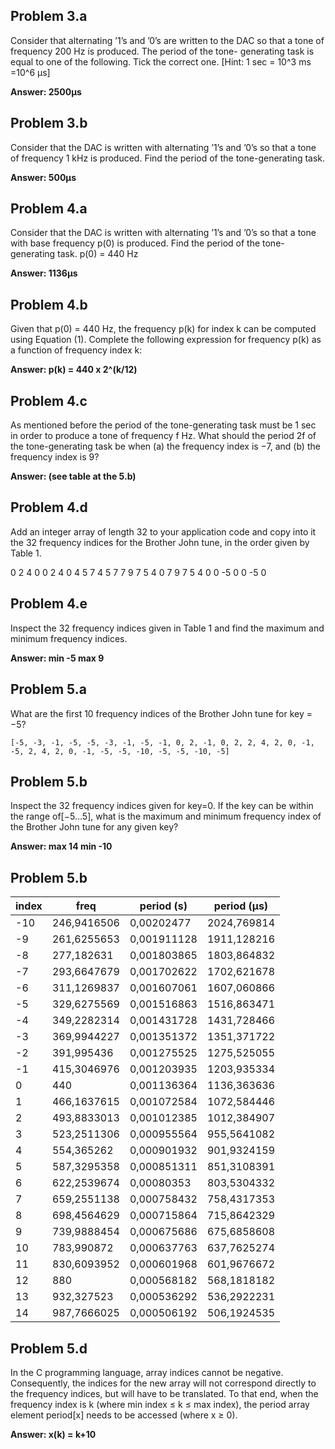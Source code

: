 ## Problem 3.a
 Consider that alternating ’1’s and ’0’s are written to the DAC
so that a tone of frequency 200 Hz is produced. The period of the tone-
generating task is equal to one of the following. Tick the correct one. [Hint:
1 sec = 10^3 ms =10^6 μs]

**Answer: 2500µs**


## Problem 3.b
Consider that the DAC is written with alternating ’1’s and
’0’s so that a tone of frequency 1 kHz is produced. Find the period of the
tone-generating task.

**Answer: 500µs**


## Problem 4.a
Consider that the DAC is written with alternating ’1’s and
’0’s so that a tone with base frequency p(0) is produced. Find the period of
the tone-generating task. p(0) = 440 Hz

**Answer: 1136µs**


## Problem 4.b
Given that p(0) = 440 Hz, the frequency p(k) for index k
can be computed using Equation (1). Complete the following expression for
frequency p(k) as a function of frequency index k:

**Answer: p(k) = 440 x 2^(k/12)**


## Problem 4.c
 As mentioned before the period of the tone-generating task
must be 1 sec in order to produce a tone of frequency f Hz. What should
the period 2f of the tone-generating task be when (a) the frequency index is −7,
and (b) the frequency index is 9?


**Answer: (see table at the 5.b)**


## Problem 4.d
Add an integer array of length 32 to your application code
and copy into it the 32 frequency indices for the Brother John tune, in the
order given by Table 1.

0 2 4 0 0 2 4 0 4 5 7 4 5 7 7 9 7 5 4 0 7 9 7 5 4 0 0 -5 0 0 -5 0

## Problem 4.e
Inspect the 32 frequency indices given in Table 1 and find the
maximum and minimum frequency indices.

**Answer: min -5 max 9**

## Problem 5.a
What are the first 10 frequency indices of the Brother John
tune for key = −5?

```
[-5, -3, -1, -5, -5, -3, -1, -5, -1, 0, 2, -1, 0, 2, 2, 4, 2, 0, -1, -5, 2, 4, 2, 0, -1, -5, -5, -10, -5, -5, -10, -5]
```

## Problem 5.b
Inspect the 32 frequency indices given for key=0.  If the key can  be  within  the  range  of[−5...5],  what  is  the  maximum  and  minimum frequency index of the Brother John tune for any given key?

**Answer: max 14 min -10**

## Problem 5.b
| index | freq | period (s) | period (µs) |
|-------|------|------------|-------------|
|   -10 | 246,9416506 | 0,00202477  | 2024,769814 |
|    -9 | 261,6255653 | 0,001911128 | 1911,128216 |
|    -8 | 277,182631  | 0,001803865 | 1803,864832 |
|    -7 | 293,6647679 | 0,001702622 | 1702,621678 |
|    -6 | 311,1269837 | 0,001607061 | 1607,060866 |
|    -5 | 329,6275569 | 0,001516863 | 1516,863471 |
|    -4 | 349,2282314 | 0,001431728 | 1431,728466 |
|    -3 | 369,9944227 | 0,001351372 | 1351,371722 |
|    -2 | 391,995436  | 0,001275525 | 1275,525055 |
|    -1 | 415,3046976 | 0,001203935 | 1203,935334 |
|     0 | 440         | 0,001136364 | 1136,363636 |
|     1 | 466,1637615 | 0,001072584 | 1072,584446 |
|     2 | 493,8833013 | 0,001012385 | 1012,384907 |
|     3 | 523,2511306 | 0,000955564 | 955,5641082 |
|     4 | 554,365262  | 0,000901932 | 901,9324159 |
|     5 | 587,3295358 | 0,000851311 | 851,3108391 |
|     6 | 622,2539674 | 0,00080353  | 803,5304332 |
|     7 | 659,2551138 | 0,000758432 | 758,4317353 |
|     8 | 698,4564629 | 0,000715864 | 715,8642329 |
|     9 | 739,9888454 | 0,000675686 | 675,6858608 |
|    10 | 783,990872  | 0,000637763 | 637,7625274 |
|    11 | 830,6093952 | 0,000601968 | 601,9676672 |
|    12 | 880         | 0,000568182 | 568,1818182 |
|    13 | 932,327523  | 0,000536292 | 536,2922231 |
|    14 | 987,7666025 | 0,000506192 | 506,1924535 |



## Problem 5.d
In the C programming language, array indices cannot be
negative. Consequently, the indices for the new array will not correspond
directly to the frequency indices, but will have to be translated. To that end,
when the frequency index is k (where min index ≤ k ≤ max index), the period
array element period[x] needs to be accessed (where x ≥ 0).

**Answer: x(k) = k+10**